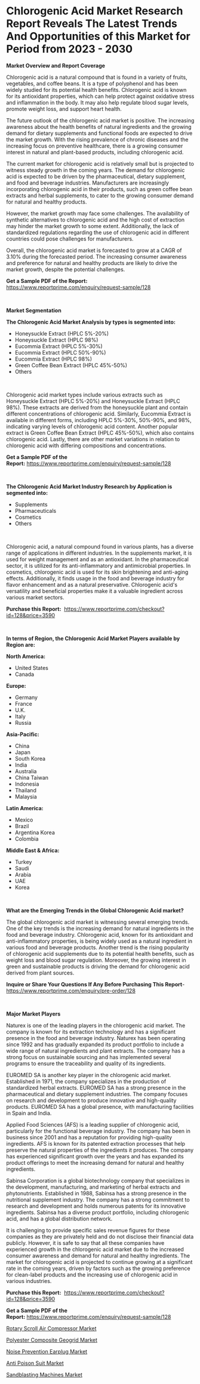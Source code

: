 <p><h1>Chlorogenic Acid Market Research Report Reveals The Latest Trends And Opportunities of this Market for Period from 2023 - 2030</h1></p><p><strong>Market Overview and Report Coverage</strong></p>
<p><p>Chlorogenic acid is a natural compound that is found in a variety of fruits, vegetables, and coffee beans. It is a type of polyphenol and has been widely studied for its potential health benefits. Chlorogenic acid is known for its antioxidant properties, which can help protect against oxidative stress and inflammation in the body. It may also help regulate blood sugar levels, promote weight loss, and support heart health.</p><p>The future outlook of the chlorogenic acid market is positive. The increasing awareness about the health benefits of natural ingredients and the growing demand for dietary supplements and functional foods are expected to drive the market growth. With the rising prevalence of chronic diseases and the increasing focus on preventive healthcare, there is a growing consumer interest in natural and plant-based products, including chlorogenic acid.</p><p>The current market for chlorogenic acid is relatively small but is projected to witness steady growth in the coming years. The demand for chlorogenic acid is expected to be driven by the pharmaceutical, dietary supplement, and food and beverage industries. Manufacturers are increasingly incorporating chlorogenic acid in their products, such as green coffee bean extracts and herbal supplements, to cater to the growing consumer demand for natural and healthy products.</p><p>However, the market growth may face some challenges. The availability of synthetic alternatives to chlorogenic acid and the high cost of extraction may hinder the market growth to some extent. Additionally, the lack of standardized regulations regarding the use of chlorogenic acid in different countries could pose challenges for manufacturers.</p><p>Overall, the chlorogenic acid market is forecasted to grow at a CAGR of 3.10% during the forecasted period. The increasing consumer awareness and preference for natural and healthy products are likely to drive the market growth, despite the potential challenges.</p></p>
<p><strong>Get a Sample PDF of the Report:</strong> <a href="https://www.reportprime.com/enquiry/request-sample/128">https://www.reportprime.com/enquiry/request-sample/128</a></p>
<p>&nbsp;</p>
<p><strong>Market Segmentation</strong></p>
<p><strong>The Chlorogenic Acid Market Analysis by types is segmented into:</strong></p>
<p><ul><li>Honeysuckle Extract (HPLC 5%-20%)</li><li>Honeysuckle Extract (HPLC 98%)</li><li>Eucommia Extract (HPLC 5%-30%)</li><li>Eucommia Extract (HPLC 50%-90%)</li><li>Eucommia Extract (HPLC 98%)</li><li>Green Coffee Bean Extract (HPLC 45%-50%)</li><li>Others</li></ul></p>
<p>&nbsp;</p>
<p><p>Chlorogenic acid market types include various extracts such as Honeysuckle Extract (HPLC 5%-20%) and Honeysuckle Extract (HPLC 98%). These extracts are derived from the honeysuckle plant and contain different concentrations of chlorogenic acid. Similarly, Eucommia Extract is available in different forms, including HPLC 5%-30%, 50%-90%, and 98%, indicating varying levels of chlorogenic acid content. Another popular extract is Green Coffee Bean Extract (HPLC 45%-50%), which also contains chlorogenic acid. Lastly, there are other market variations in relation to chlorogenic acid with differing compositions and concentrations.</p></p>
<p><strong>Get a Sample PDF of the Report:</strong>&nbsp;<a href="https://www.reportprime.com/enquiry/request-sample/128">https://www.reportprime.com/enquiry/request-sample/128</a></p>
<p>&nbsp;</p>
<p><strong>The Chlorogenic Acid Market Industry Research by Application is segmented into:</strong></p>
<p><ul><li>Supplements</li><li>Pharmaceuticals</li><li>Cosmetics</li><li>Others</li></ul></p>
<p>&nbsp;</p>
<p><p>Chlorogenic acid, a natural compound found in various plants, has a diverse range of applications in different industries. In the supplements market, it is used for weight management and as an antioxidant. In the pharmaceutical sector, it is utilized for its anti-inflammatory and antimicrobial properties. In cosmetics, chlorogenic acid is used for its skin brightening and anti-aging effects. Additionally, it finds usage in the food and beverage industry for flavor enhancement and as a natural preservative. Chlorogenic acid's versatility and beneficial properties make it a valuable ingredient across various market sectors.</p></p>
<p><strong>Purchase this Report:</strong>&nbsp; <a href="https://www.reportprime.com/checkout?id=128&price=3590">https://www.reportprime.com/checkout?id=128&price=3590</a></p>
<p>&nbsp;</p>
<p><strong>In terms of Region, the Chlorogenic Acid Market Players available by Region are:</strong></p>
<p>
    <p> <strong> North America: </strong>
        <ul>
            <li>United States</li>
            <li>Canada</li>
        </ul>
        </p> 
    <p> <strong> Europe: </strong>
        <ul>
            <li>Germany</li>
            <li>France</li>
            <li>U.K.</li>
            <li>Italy</li>
            <li>Russia</li>
        </ul>
        </p> 
    <p> <strong> Asia-Pacific: </strong>
        <ul>
            <li>China</li>
            <li>Japan</li>
            <li>South Korea</li>
            <li>India</li>
            <li>Australia</li>
            <li>China Taiwan</li>
            <li>Indonesia</li>
            <li>Thailand</li>
            <li>Malaysia</li>
        </ul>
        </p> 
    <p> <strong> Latin America: </strong>
        <ul>
            <li>Mexico</li>
            <li>Brazil</li>
            <li>Argentina Korea</li>
            <li>Colombia</li>
        </ul>
        </p> 
    <p> <strong> Middle East & Africa: </strong>
        <ul>
            <li>Turkey</li>
            <li>Saudi</li>
            <li>Arabia</li>
            <li>UAE</li>
            <li>Korea</li>
        </ul>
    </p>
    </p>
<p>&nbsp;</p>
<p><strong>What are the Emerging Trends in the Global Chlorogenic Acid market?</strong></p>
<p><p>The global chlorogenic acid market is witnessing several emerging trends. One of the key trends is the increasing demand for natural ingredients in the food and beverage industry. Chlorogenic acid, known for its antioxidant and anti-inflammatory properties, is being widely used as a natural ingredient in various food and beverage products. Another trend is the rising popularity of chlorogenic acid supplements due to its potential health benefits, such as weight loss and blood sugar regulation. Moreover, the growing interest in green and sustainable products is driving the demand for chlorogenic acid derived from plant sources.</p></p>
<p><strong>Inquire or Share Your Questions If Any Before Purchasing This Report</strong>- <a href="https://www.reportprime.com/enquiry/pre-order/128">https://www.reportprime.com/enquiry/pre-order/128</a></p>
<p>&nbsp;</p>
<p><strong>Major Market Players</strong></p>
<p><p>Naturex is one of the leading players in the chlorogenic acid market. The company is known for its extraction technology and has a significant presence in the food and beverage industry. Naturex has been operating since 1992 and has gradually expanded its product portfolio to include a wide range of natural ingredients and plant extracts. The company has a strong focus on sustainable sourcing and has implemented several programs to ensure the traceability and quality of its ingredients.</p><p>EUROMED SA is another key player in the chlorogenic acid market. Established in 1971, the company specializes in the production of standardized herbal extracts. EUROMED SA has a strong presence in the pharmaceutical and dietary supplement industries. The company focuses on research and development to produce innovative and high-quality products. EUROMED SA has a global presence, with manufacturing facilities in Spain and India.</p><p>Applied Food Sciences (AFS) is a leading supplier of chlorogenic acid, particularly for the functional beverage industry. The company has been in business since 2001 and has a reputation for providing high-quality ingredients. AFS is known for its patented extraction processes that help preserve the natural properties of the ingredients it produces. The company has experienced significant growth over the years and has expanded its product offerings to meet the increasing demand for natural and healthy ingredients.</p><p>Sabinsa Corporation is a global biotechnology company that specializes in the development, manufacturing, and marketing of herbal extracts and phytonutrients. Established in 1988, Sabinsa has a strong presence in the nutritional supplement industry. The company has a strong commitment to research and development and holds numerous patents for its innovative ingredients. Sabinsa has a diverse product portfolio, including chlorogenic acid, and has a global distribution network.</p><p>It is challenging to provide specific sales revenue figures for these companies as they are privately held and do not disclose their financial data publicly. However, it is safe to say that all these companies have experienced growth in the chlorogenic acid market due to the increased consumer awareness and demand for natural and healthy ingredients. The market for chlorogenic acid is projected to continue growing at a significant rate in the coming years, driven by factors such as the growing preference for clean-label products and the increasing use of chlorogenic acid in various industries.</p></p>
<p><strong>Purchase this Report:</strong>&nbsp;&nbsp;<a href="https://www.reportprime.com/checkout?id=128&price=3590">https://www.reportprime.com/checkout?id=128&price=3590</a></p>
<p></p>
<p><strong>Get a Sample PDF of the Report:</strong>&nbsp;<a href="https://www.reportprime.com/enquiry/request-sample/128">https://www.reportprime.com/enquiry/request-sample/128</a></p>
<p><p><a href="https://medium.com/@albanaduro2018/rotary-scroll-air-compressor-market-size-reveals-the-best-marketing-channels-in-global-industry-ce6694afe4cd">Rotary Scroll Air Compressor Market</a></p><p><a href="https://www.linkedin.com/pulse/polyester-composite-geogrid-market-size-share-global-kajse/">Polyester Composite Geogrid Market</a></p><p><a href="https://www.linkedin.com/pulse/noise-prevention-earplug-market-size-2023-2030-global-avixe/">Noise Prevention Earplug Market</a></p><p><a href="https://www.linkedin.com/pulse/anti-poison-suit-market-insights-players-forecast-till-pvmye/">Anti Poison Suit Market</a></p><p><a href="https://medium.com/@loretadervishi2013/sandblasting-machines-market-exploring-market-share-market-trends-and-future-growth-0722c3f3185f">Sandblasting Machines Market</a></p></p>